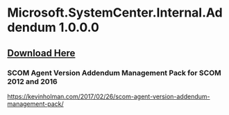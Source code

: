 # Microsoft.SystemCenter.Internal.Addendum 1.0.0.0

## [Download Here][Download]

[Download]: https://github.com/thekevinholman/SCOM.Agent.Version.Addendum.Management.Pack/archive/refs/heads/main.zip

### SCOM Agent Version Addendum Management Pack for SCOM 2012 and 2016

https://kevinholman.com/2017/02/26/scom-agent-version-addendum-management-pack/
